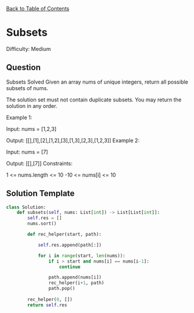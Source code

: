 [Back to Table of Contents](../../README.md)

# Subsets
Difficulty: Medium

## Question
Subsets
Solved 
Given an array nums of unique integers, return all possible subsets of nums.

The solution set must not contain duplicate subsets. You may return the solution in any order.

Example 1:

Input: nums = [1,2,3]

Output: [[],[1],[2],[1,2],[3],[1,3],[2,3],[1,2,3]]
Example 2:

Input: nums = [7]

Output: [[],[7]]
Constraints:

1 <= nums.length <= 10
-10 <= nums[i] <= 10

## Solution Template
```python
class Solution:
    def subsets(self, nums: List[int]) -> List[List[int]]:
        self.res = []
        nums.sort()

        def rec_helper(start, path):

            self.res.append(path[:])

            for i in range(start, len(nums)):
                if i > start and nums[i] == nums[i-1]:
                    continue

                path.append(nums[i])
                rec_helper(i+1, path)
                path.pop()
        
        rec_helper(0, [])
        return self.res

        
```
